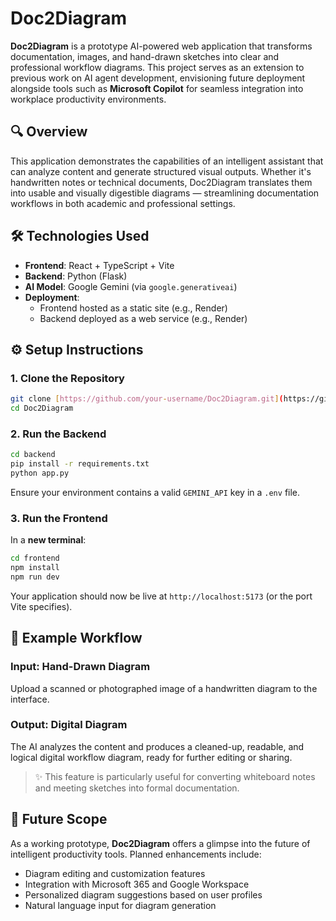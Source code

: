 # Doc2Diagram

**Doc2Diagram** is a prototype AI-powered web application that transforms documentation, images, and hand-drawn sketches into clear and professional workflow diagrams. This project serves as an extension to previous work on AI agent development, envisioning future deployment alongside tools such as **Microsoft Copilot** for seamless integration into workplace productivity environments.

## 🔍 Overview

This application demonstrates the capabilities of an intelligent assistant that can analyze content and generate structured visual outputs. Whether it's handwritten notes or technical documents, Doc2Diagram translates them into usable and visually digestible diagrams — streamlining documentation workflows in both academic and professional settings.

## 🛠️ Technologies Used

- **Frontend**: React + TypeScript + Vite  
- **Backend**: Python (Flask)  
- **AI Model**: Google Gemini (via `google.generativeai`)  
- **Deployment**:  
  - Frontend hosted as a static site (e.g., Render)  
  - Backend deployed as a web service (e.g., Render)

## ⚙️ Setup Instructions

### 1. Clone the Repository

```bash
git clone [https://github.com/your-username/Doc2Diagram.git](https://github.com/aisha1021/Doc2Diagram.git)
cd Doc2Diagram
```

### 2. Run the Backend

```bash
cd backend
pip install -r requirements.txt
python app.py
```

Ensure your environment contains a valid `GEMINI_API` key in a `.env` file.

### 3. Run the Frontend

In a **new terminal**:

```bash
cd frontend
npm install
npm run dev
```

Your application should now be live at `http://localhost:5173` (or the port Vite specifies).

## 🧠 Example Workflow

### Input: Hand-Drawn Diagram

Upload a scanned or photographed image of a handwritten diagram to the interface.

### Output: Digital Diagram

The AI analyzes the content and produces a cleaned-up, readable, and logical digital workflow diagram, ready for further editing or sharing.

> ✨ This feature is particularly useful for converting whiteboard notes and meeting sketches into formal documentation.

## 🚀 Future Scope

As a working prototype, **Doc2Diagram** offers a glimpse into the future of intelligent productivity tools. Planned enhancements include:

- Diagram editing and customization features  
- Integration with Microsoft 365 and Google Workspace  
- Personalized diagram suggestions based on user profiles  
- Natural language input for diagram generation
